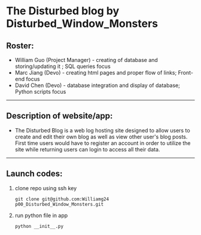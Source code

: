 #  The Disturbed blog by Disturbed_Window_Monsters 
## Roster:
- William Guo (Project Manager) - creating of database and storing/updating it ; SQL queries focus
- Marc Jiang (Devo) - creating html pages and proper flow of links; Front-end focus
- David Chen (Devo) - database integration and display of database; Python scripts focus 
---
## Description of website/app:
- The Disturbed Blog is a web log hosting site designed to allow users to create and edit their own blog as well as view other user's blog posts. First time users
would have to register an account in order to utilize the site while returning users can login to access all their data.  
---
## Launch codes:
1) clone repo using ssh key
    ```
    git clone git@github.com:Williamg24 p00_Disturbed_Window_Monsters.git
    ```
2) run python file in app 
    ```
    python __init__.py
    ```
